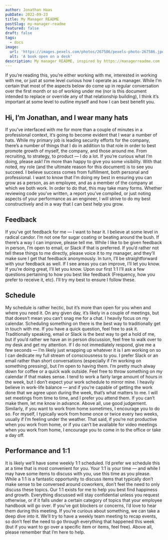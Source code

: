 ```yaml
---
author: Jonathan Haas
pubDate: 2022-09-23
title: My Manager README
postSlug: my-manager-readme
featured: false
draft: false
tags:
  - docs
image:
  url: 'https://images.pexels.com/photos/267586/pexels-photo-267586.jpeg?auto=compress&cs=tinysrgb&w=1260&h=750&dpr=2'
  alt: 'A book open on a desk'
description: My manager README, inspired by https://managerreadme.com
---
```


If you’re reading this, you’re either working with me, interested in working
with me, or just at some level curious how I operate as a manager. While I’m
certain that most of the aspects below do come up in regular conversation over
the first month or so of working under me (nor is this document intended to
replace or override any of that relationship building), I think it’s important
at some level to outline myself and how I can best benefit you.

## Hi, I’m Jonathan, and I wear many hats

If you’ve interfaced with me for more than a couple of minutes in a professional
context, it’s going to become evident that I wear a number of hats. While my
primary job is leading security efforts for the company, there’s a number of
things that I do in addition to that role in order to best promote growth of
myself, the company, and those around me. From recruiting, to strategy, to
product — I do a lot. If you’re curious what I’m doing, please ask! I’m more
than happy to give you some visibility. With that noted, my role (and the
ultimate reason for this document) is to see you succeed. I believe success
comes from fulfillment, both personal and professional. I want to know that I’m
doing my best in ensuring you can grow as a person, as an employee, and as a
member of the company at which we both work. In order to do that, this may take
many forms. Whether reviewing code you’ve written, a report you’ve compiled, or
just noting aspects of your performance as an engineer, I will strive to do my
best constructively and in a way that I can best help you grow.

## Feedback

If you’ve got feedback for me — I want to hear it. I believe at some level in
radical candor. I’m not one for sugar coating or beating around the bush. If
there’s a way I can improve, please tell me. While I like to be given feedback
in person, I’m open to email, or Slack if that is preferred. If you’d rather not
tell these things to me directly, please voice it to my manager, and they’ll
make sure I get that feedback anonymously. In turn, I’ll be straightforward with
your feedback as well. If I see areas you can improve, I’ll let you know. If
you’re doing great, I’ll let you know. Upon our first 1:1 I’ll ask a few
questions pertaining to how you best like feedback (Frequency, how you prefer to
receive it, etc). I’ll try my best to ensure I follow these.

## Schedule

My schedule is rather hectic, but it’s more than open for you when and where you
need it. On any given day, it’s likely in a couple of meetings, but that doesn’t
mean you can’t snag me for a chat. I heavily focus on my calendar. Scheduling
something on there is the best way to traditionally get in touch with me. If you
have a quick question, feel free to ask it. Traditionally speaking, email or
Slack is the best way to get a hold of me, but if you’d rather we have an in
person discussion, feel free to walk over to my desk and get my attention. If I
do not immediately respond, give me a few seconds — I’m likely just wrapping up
whatever it is I am working on so I can dedicate my full stream of consciousness
to you. I prefer Slack or an email rather than short conversations (especially
if I’m working on something pressing), but I’m open to having them. I’m pretty
much alway down for coffee or a quick walk outside. Feel free to throw something
on my calendar if that makes sense. I tend to work a fairly large amount of
hours in the week, but I don’t expect your work schedule to mirror mine. I
heavily believe in work-life balance — and if you’re capable of getting the work
done that we agree upon during the week, that’s what matters to me. I will set
meetings from time to time, and I prefer you attend them. If you can’t make
them, let me know in advance. Above all, use good judgement. Similarly, if you
want to work from home sometimes, I encourage you to do so. For myself, I
typically work from home once or twice every two weeks, usually if I’m feeling
under the weather. That said, if you’re not productive when you work from home,
or if you can’t be available for video meetings when you work from home, I
encourage you to come in to the office or take a day off.

## Performance and 1:1

It is likely we’ll have some weekly 1:1 scheduled. I’d prefer we schedule this
at a time that is most convenient for you. Your 1:1 is your time — and while I
may have some items to discuss with you, use this time as you please. While a
1:1 is a fantastic opportunity to discuss items that typically don’t make sense
to be conversed around coworkers, don’t feel the need to only discuss these
topics. Our 1:1 exists for me to help you best find happiness and growth.
Everything discussed will stay confidential unless you request otherwise, or if
it falls under a certain category of topics that your employee handbook will go
over. If you’ve got blockers or concerns, I’d love to hear them during this
meeting. If you’re curious about something, we can take a deep dive into it.
We’ll try to have a weekly team meeting to recap events, so don’t feel the need
to go through everything that happened this week (but if you want to go over a
specific item or items, feel free). Above all, please remember that I’m here to
help.
